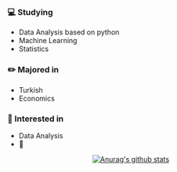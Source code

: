 ### :computer: Studying
+ Data Analysis based on python
+ Machine Learning
+ Statistics
### :pencil2: Majored in
+ Turkish
+ Economics
### :star2: Interested in
+ Data Analysis
+ :musical_note:

<div align=center>
	
[![Anurag's github stats](https://github-readme-stats.vercel.app/api?username=hanna-joo&show_icons=true&theme=gruvbox)](https://github.com/anuraghazra/github-readme-stats)

</div>
